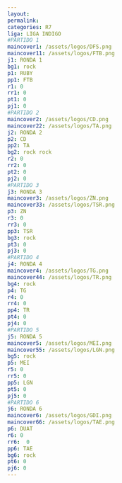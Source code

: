 ```yaml
---
layout: 
permalink: 
categories: R7
liga: LIGA INDIGO
#PARTIDO 1
maincover1: /assets/logos/DFS.png
maincover11: /assets/logos/FTB.png
j1: RONDA 1
bg1: rock
p1: RUBY
pp1: FTB
r1: 0
rr1: 0
pt1: 0
pj1: 0
#PARTIDO 2
maincover2: /assets/logos/CD.png
maincover22: /assets/logos/TA.png
j2: RONDA 2
p2: CD
pp2: TA
bg2: rock rock
r2: 0
rr2: 0
pt2: 0
pj2: 0
#PARTIDO 3
j3: RONDA 3
maincover3: /assets/logos/ZN.png
maincover33: /assets/logos/TSR.png
p3: ZN
r3: 0
rr3: 0
pp3: TSR
bg3: rock
pt3: 0
pj3: 0
#PARTIDO 4
j4: RONDA 4
maincover4: /assets/logos/TG.png
maincover44: /assets/logos/TR.png
bg4: rock 
p4: TG
r4: 0
rr4: 0
pp4: TR
pt4: 0
pj4: 0
#PARTIDO 5
j5: RONDA 5
maincover5: /assets/logos/MEI.png
maincover55: /assets/logos/LGN.png
bg5: rock 
p5: MEI
r5: 0
rr5: 0
pp5: LGN
pt5: 0
pj5: 0
#PARTIDO 6
j6: RONDA 6
maincover6: /assets/logos/GDI.png
maincover66: /assets/logos/TAE.png
p6: DUAT
r6: 0
rr6:  0
pp6: TAE
bg6: rock
pt6: 0
pj6: 0
---
```

